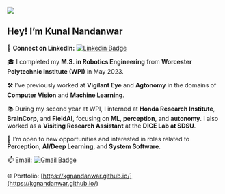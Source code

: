 ![](https://komarev.com/ghpvc/?username=kgnandanwar&style=flat)

## Hey! I’m Kunal Nandanwar  

🔗 **Connect on LinkedIn:**  [![Linkedin Badge](https://img.shields.io/badge/-Kunal%20Nandanwar-0072b1?style=flat&logo=Linkedin&logoColor=white)](https://www.linkedin.com/in/kgnandanwar/ "Connect on LinkedIn")

🎓 I completed my **M.S. in Robotics Engineering** from **Worcester Polytechnic Institute (WPI)** in May 2023.

🛠️ I’ve previously worked at **Vigilant Eye** and **Agtonomy** in the domains of **Computer Vision** and **Machine Learning**.

📚 During my second year at WPI, I interned at **Honda Research Institute**, **BrainCorp**, and **FieldAI**, focusing on **ML**, **perception**, and **autonomy**. I also worked as a **Visiting Research Assistant** at the **DICE Lab at SDSU**.

🚀 I’m open to new opportunities and interested in roles related to **Perception**, **AI/Deep Learning**, and **System Software**.

📫 Email: [![Gmail Badge](https://img.shields.io/badge/-kgnandanwar@wpi.edu-c14438?style=flat&logo=Gmail&logoColor=white)](mailto:kgnandanwar@wpi.edu "Connect via Email")

🌐 Portfolio: [https://kgnandanwar.github.io/](https://kgnandanwar.github.io/)
